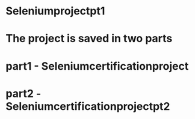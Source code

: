 # Seleniumprojectpt1
# The project is saved in two parts
# part1 - Seleniumcertificationproject
# part2 -Seleniumcertificationprojectpt2
